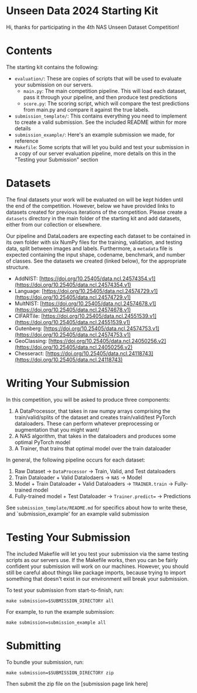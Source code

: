 # Unseen Data 2024 Starting Kit
Hi, thanks for participating in the 4th NAS Unseen Dataset Competition!

# Contents
The starting kit contains the following:
* `evaluation/`: These are copies of scripts that will be used to evaluate your submission on our servers.
  * `main.py`: The main competition pipeline. This will load each dataset, pass it through your pipeline, and then produce test predictions
  * `score.py`: The scoring script, which will compare the test predictions from main.py and compare it against the true labels. 
* `submission_template/`: This contains everything you need to implement to create a valid submission. See the included README within for more details
* `submission_example/`: Here's an example submission we made, for reference
* `Makefile`: Some scripts that will let you build and test your submission in a copy of our server evaluation pipeline, more details on this in the "Testing your Submission" section

# Datasets
The final datasets your work will be evaluated on will be kept hidden until the end of the competition. However, below we have provided links to datasets created for previous iterations of the competition. Please create a `datasets` directory in the main folder of the starting kit and add datasets, either from our collection or elsewhere.

Our pipeline and DataLoaders are expecting each dataset to be contained in its own folder with six NumPy files for the training, validation, and testing data, split between images and labels. Furthermore, a `metadata` file is expected containing the input shape, codename, benchmark, and number of classes. See the datasets we created (linked below), for the appropriate structure.

- AddNIST: [https://doi.org/10.25405/data.ncl.24574354.v1](https://doi.org/10.25405/data.ncl.24574354.v1)
- Language: [https://doi.org/10.25405/data.ncl.24574729.v1](https://doi.org/10.25405/data.ncl.24574729.v1)
- MultNIST: [https://doi.org/10.25405/data.ncl.24574678.v1](https://doi.org/10.25405/data.ncl.24574678.v1)
- CIFARTile: [https://doi.org/10.25405/data.ncl.24551539.v1](https://doi.org/10.25405/data.ncl.24551539.v1)
- Gutenberg: [https://doi.org/10.25405/data.ncl.24574753.v1](https://doi.org/10.25405/data.ncl.24574753.v1)
- GeoClassing: [https://doi.org/10.25405/data.ncl.24050256.v2](https://doi.org/10.25405/data.ncl.24050256.v2)
- Chesseract: [https://doi.org/10.25405/data.ncl.24118743](https://doi.org/10.25405/data.ncl.24118743)

# Writing Your Submission
In this competition, you will be asked to produce three components:
1. A DataProcessor, that takes in raw numpy arrays comprising the train/valid/splits of the dataset and creates train/valid/test PyTorch dataloaders. These can perform whatever preprocessing or augmentation that you might want/
2. A NAS algorithm, that takes in the dataloaders and produces some optimal PyTorch model
3. A Trainer, that trains that optimal model over the train dataloader

 In general, the following pipeline occurs for each dataset:
 1. Raw Dataset -> `DataProcessor` -> Train, Valid, and Test dataloaders
 2. Train Dataloader + Valid Datalodaers -> `NAS` -> Model
 3. Model + Train Dataloader + Valid Dataloaders -> `TRAINER.train` -> Fully-trained model
 4. Fully-trained model + Test Dataloader -> `Trainer.predict=` -> Predictions
 
 See `submission_template/README.md` for specifics about how to write these, and `submission_example' for an example valid submission

# Testing Your Submission
The included Makefile will let you test your submission via the same testing scripts as our servers use. If the Makefile works, then you can be fairly confident your submission will work on our machines. However, you should still be
careful about things like package imports, because trying to import something that doesn't exist in our environment will break your submission.

To test your submission from start-to-finish, run:

`make submission=$SUBMISSION_DIRECTORY all`


For example, to run the example submission:

`make submission=submission_example all`
    

# Submitting
To bundle your submission, run:

`make submission=$SUBMISSION_DIRECTORY zip`

Then submit the zip file on the [submission page link here]